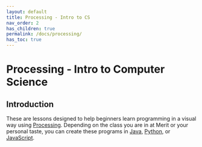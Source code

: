 ```yaml
---
layout: default
title: Processing - Intro to CS
nav_order: 2
has_children: true
permalink: /docs/processing/
has_toc: true
---
```


# Processing - Intro to Computer Science

## Introduction

These are lessons designed to help beginners learn programming in a visual way using [Processing](https://processing.org/). Depending on the class you are in at Merit or your personal taste, you can create these programs in [Java](https://replit.com/@demcrepl/Processing4?v=1#main/main.pde), [Python](https://replit.com/@replit/p5js?v=1#README.md), or [JavaScript](https://replit.com/@demcrepl/Processingpy?v=1#main/main.py).

